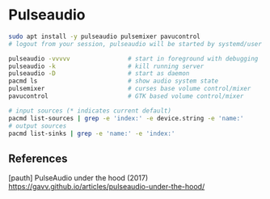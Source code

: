 # Pulseaudio

```bash
sudo apt install -y pulseaudio pulsemixer pavucontrol
# logout from your session, pulseaudio will be started by systemd/user
```

```bash
pulseaudio -vvvvv                # start in foreground with debugging
pulseaudio -k                    # kill running server
pulseaudio -D                    # start as daemon
pacmd ls                         # show audio system state
pulsemixer                       # curses base volume control/mixer
pavucontrol                      # GTK based volume control/mixer
```

```bash
# input sources (* indicates current default)
pacmd list-sources | grep -e 'index:' -e device.string -e 'name:'
# output sources
pacmd list-sinks | grep -e 'name:' -e 'index:'
```

## References

[pauth] PulseAudio under the hood (2017)  
https://gavv.github.io/articles/pulseaudio-under-the-hood/
